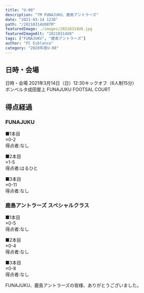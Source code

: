 ```yaml
---
title: "U-08"
description: "TM FUNAJUKU、鹿島アントラーズ"
date: "2021-03-14 1230"
path: "/20210314U08TM"
featuredImage: ./images/20210314U8.jpg
featuredImageAlt: "20210314U8"
tags: ["FUNAJUKU", "鹿島アントラーズ"]
author: "FC Esblanco"
category: "2020年度U-08"
---
```


## 日時・会場

日時・会場
2021年3月14日（日）12:30キックオフ（6人制15分）<br>
ボンベルタ成田屋上 FUNAJUKU FOOTSAL COURT

## 得点経過

### FUNAJUKU

■1本目<br>
×0-2<br>
得点者:なし

■2本目<br>
×1-5<br>
得点者:はるひと

■3本目<br>
×0-11<br>
得点者:なし


### 鹿島アントラーズ スペシャルクラス

■1本目<br>
×0-5<br>
得点者:なし

■2本目<br>
×0-4<br>
得点者:なし

■3本目<br>
×0-8<br>
得点者:なし

FUNAJUKU、鹿島アントラーズの皆様、ありがとうございました。

